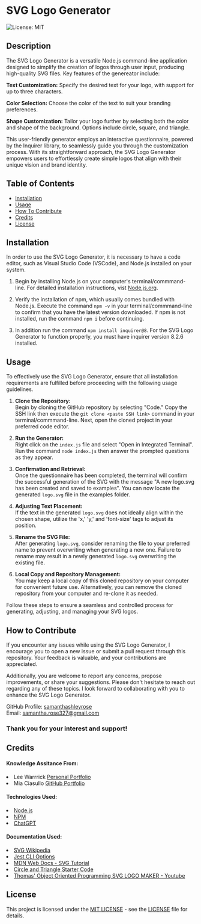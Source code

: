 # SVG Logo Generator
![License: MIT](https://img.shields.io/badge/License-MIT-yellow.svg)

## Description

The SVG Logo Generator is a versatile Node.js command-line application designed to simplify the creation of logos through user input, producing high-quality SVG files. Key features of the genereator include:

**Text Customization:**
Specify the desired text for your logo, with support for up to three characters.

**Color Selection:**
Choose the color of the text to suit your branding preferences.

**Shape Customization:**
Tailor your logo further by selecting both the color and shape of the background. Options include circle, square, and triangle.

This user-friendly generator employs an interactive questionnaire, powered by the Inquirer library, to seamlessly guide you through the customization process. With its straightforward approach, the SVG Logo Generator empowers users to effortlessly create simple logos that align with their unique vision and brand identity.

## Table of Contents

- [Installation](#installation)
- [Usage](#usage)
- [How To Contribute](#how-to-contribute)
- [Credits](#credits)
- [License](#license)

## Installation

In order to use the SVG Logo Generator, it is necessary to have a code editor, such as Visual Studio Code (VSCode), and Node.js installed on your system.

1. Begin by installing Node.js on your computer's terminal/commmand-line. For detailed installation instructions, vist <a href='https://nodejs.org/en'>Node.js.org</a>.

2. Verify the installation of npm, which usually comes bundled with Node.js. Execute the command `npm -v` in your terminal/commmand-line to confirm that you have the latest version downloaded. If npm is not installed, run the command `npm i` before continuing.

3. In addition run the command `npm install inquirer@8`. For the SVG Logo Generator to function properly, you must have inquirer version 8.2.6 installed.

## Usage

To effectively use the SVG Logo Generator, ensure that all installation requirements are fulfilled before proceeding with the following usage guidelines.

1. **Clone the Repository:** <br>Begin by cloning the GitHub repository by selecting "Code." Copy the SSH link then execute the `git clone <paste SSH link>` command in your terminal/commmand-line. Next, open the cloned project in your preferred code editor.

2. **Run the Generator:** <br>Right click on the `index.js` file and select "Open in Integrated Terminal". Run the command `node index.js` then answer the prompted questions as they appear.

3. **Confirmation and Retrieval:** <br>Once the questionnaire has been completed, the terminal will confirm the successful generation of the SVG with the message "A new logo.svg has been created and saved to examples". You can now locate the generated `logo.svg` file in the examples folder.

4. **Adjusting Text Placement:** <br>If the text in the generated `logo.svg` does not ideally align within the chosen shape, utilize the 'x,' 'y,' and 'font-size' tags to adjust its position.

5. **Rename the SVG File:** <br>After generating `logo.svg`, consider renaming the file to your preferred name to prevent overwriting when generating a new one.
Failure to rename may result in a newly generated `logo.svg` overwriting the existing file.

6. **Local Copy and Repository Management:** <br>You may keep a local copy of this cloned repository on your computer for convenient future use. Alternatively, you can remove the cloned repository from your computer and re-clone it as needed.

Follow these steps to ensure a seamless and controlled process for generating, adjusting, and managing your SVG logos.

## How to Contribute

If you encounter any issues while using the SVG Logo Generator, I encourage you to open a new issue or submit a pull request through this repository. Your feedback is valuable, and your contributions are appreciated.

Additionally, you are welcome to report any concerns, propose improvements, or share your suggestions. Please don't hesitate to reach out regarding any of these topics. I look forward to collaborating with you to enhance the SVG Logo Generator.

GitHub Profile: <a href="https://github.com/samanthashleyrose">samanthashleyrose</a><br>
Email: samantha.rose327@gmail.com

### Thank you for your interest and support!

## Credits

#### Knowledge Assitance From:
<li>Lee Warrrick <a href="https://leewarrick.com/">Personal Portfolio</a></li>
<li>Mia Ciasullo <a href="https://github.com/miacias">GitHub Portfolio</a></li>

#### Technologies Used:
<li><a href="https://nodejs.org/en/">Node.js</a></li>
<li><a href="https://www.npmjs.com/package/inquirer/v/8.2.4?activeTab=readme#prompt">NPM</a></li>
<li><a href="https://chat.openai.com/">ChatGPT</a></li>

#### Documentation Used:
<li><a href="https://en.wikipedia.org/wiki/SVG">SVG Wikipedia</a></li>
<li><a href="https://jestjs.io/docs/cli">Jest CLI Options</a></li>
<li><a href="https://developer.mozilla.org/en-US/docs/Web/SVG/Tutorial">MDN Web Docs - SVG Tutorial</a></li>
<li><a href="https://git.bootcampcontent.com/University-of-Connecticut/CONN-VIRT-FSF-PT-09-2023-U-LOLC/-/tree/main/10-OOP/02-Challenge?ref_type=heads">Circle and Triangle Starter Code</a></li>
<li><a href="https://www.youtube.com/watch?v=GJYMcLus3v0">Thomas' Object Oriented Programming SVG LOGO MAKER - Youtube</a></li>


## License

This project is licensed under the <a href="https://opensource.org/licenses/MIT">MIT LICENSE</a> - see the [LICENSE](./LICENSE) file for details.